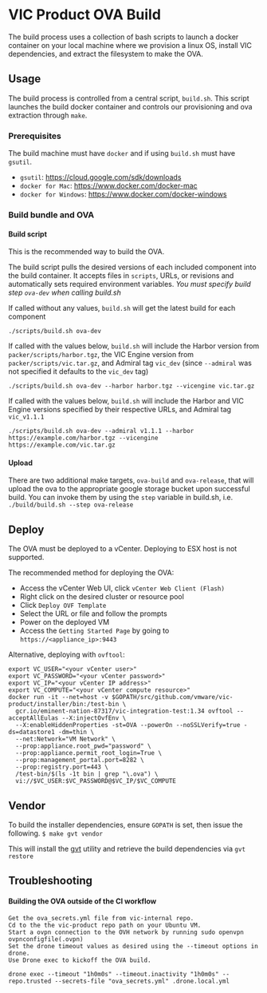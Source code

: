 # VIC Product OVA Build

The build process uses a collection of bash scripts to launch a docker container on your local machine
where we provision a linux OS, install VIC dependencies, and extract the filesystem to make the OVA.

## Usage

The build process is controlled from a central script, `build.sh`. This script
launches the build docker container and controls our provisioning and ova
extraction through `make`.

### Prerequisites

The build machine must have `docker` and if using `build.sh` must have `gsutil`.

- `gsutil`: https://cloud.google.com/sdk/downloads
- `docker for Mac`: https://www.docker.com/docker-mac
- `docker for Windows`: https://www.docker.com/docker-windows

### Build bundle and OVA

#### Build script

This is the recommended way to build the OVA.


The build script pulls the desired versions of each included component into the build container.
It accepts files in `scripts`, URLs, or revisions and automatically sets
required environment variables.
*You must specify build step `ova-dev` when calling build.sh*

If called without any values, `build.sh` will get the latest build for each component
```
./scripts/build.sh ova-dev
```

If called with the values below, `build.sh` will include the Harbor version from
`packer/scripts/harbor.tgz`, the VIC Engine version from `packer/scripts/vic.tar.gz`, and 
Admiral tag `vic_dev` (since `--admiral` was not specified it defaults to the `vic_dev` tag)
```
./scripts/build.sh ova-dev --harbor harbor.tgz --vicengine vic.tar.gz
```

If called with the values below, `build.sh` will include the Harbor and VIC Engine versions
specified by their respective URLs, and Admiral tag `vic_v1.1.1`
```
./scripts/build.sh ova-dev --admiral v1.1.1 --harbor https://example.com/harbor.tgz --vicengine https://example.com/vic.tar.gz
```

#### Upload

There are two additional make targets, `ova-build` and `ova-release`, that will upload the ova
to the appropriate google storage bucket upon successful build. You can invoke them by using the `step`
variable in build.sh, i.e. `./build/build.sh --step ova-release`

## Deploy

The OVA must be deployed to a vCenter.
Deploying to ESX host is not supported.

The recommended method for deploying the OVA:
- Access the vCenter Web UI, click `vCenter Web Client (Flash)`
- Right click on the desired cluster or resource pool
- Click `Deploy OVF Template`
- Select the URL or file and follow the prompts
- Power on the deployed VM
- Access the `Getting Started Page` by going to `https://<appliance_ip>:9443`

Alternative, deploying with `ovftool`:
```
export VC_USER="<your vCenter user>"
export VC_PASSWORD="<your vCenter password>"
export VC_IP="<your vCenter IP address>"
export VC_COMPUTE="<your vCenter compute resource>"
docker run -it --net=host -v $GOPATH/src/github.com/vmware/vic-product/installer/bin:/test-bin \
  gcr.io/eminent-nation-87317/vic-integration-test:1.34 ovftool --acceptAllEulas --X:injectOvfEnv \
  --X:enableHiddenProperties -st=OVA --powerOn --noSSLVerify=true -ds=datastore1 -dm=thin \
  --net:Network="VM Network" \
  --prop:appliance.root_pwd="password" \
  --prop:appliance.permit_root_login=True \
  --prop:management_portal.port=8282 \
  --prop:registry.port=443 \
  /test-bin/$(ls -1t bin | grep "\.ova") \
  vi://$VC_USER:$VC_PASSWORD@$VC_IP/$VC_COMPUTE
```

## Vendor

To build the installer dependencies, ensure `GOPATH` is set, then issue the following.
``
$ make gvt vendor
``

This will install the [gvt](https://github.com/FiloSottile/gvt) utility and retrieve the build dependencies via `gvt restore`


## Troubleshooting

#### Building the OVA outside of the CI workflow
``` 
Get the ova_secrets.yml file from vic-internal repo.
Cd to the the vic-product repo path on your Ubuntu VM.
Start a ovpn connection to the OVH network by running sudo openvpn ovpnconfigfile(.ovpn)
Set the drone timeout values as desired using the --timeout options in drone.
Use Drone exec to kickoff the OVA build.

drone exec --timeout "1h0m0s" --timeout.inactivity "1h0m0s" --repo.trusted --secrets-file "ova_secrets.yml" .drone.local.yml
```

